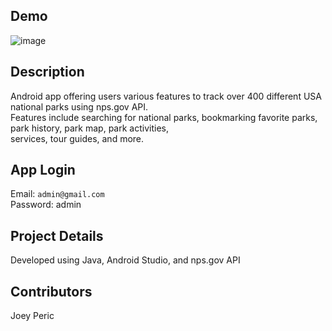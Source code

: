 ## Demo
![image](https://github.com/hrvojeperic/national-park-tool-app/blob/main/Demo/DemoFinal.gif) </br>

## Description
Android app offering users various features to track over 400 different USA national parks using nps.gov API. </br>
Features include searching for national parks, bookmarking favorite parks, park history, park map, park activities, </br>
services, tour guides, and more. 

## App Login
Email: `admin@gmail.com` </br>
Password: admin </br>

## Project Details
Developed using Java, Android Studio, and nps.gov API

## Contributors
Joey Peric

